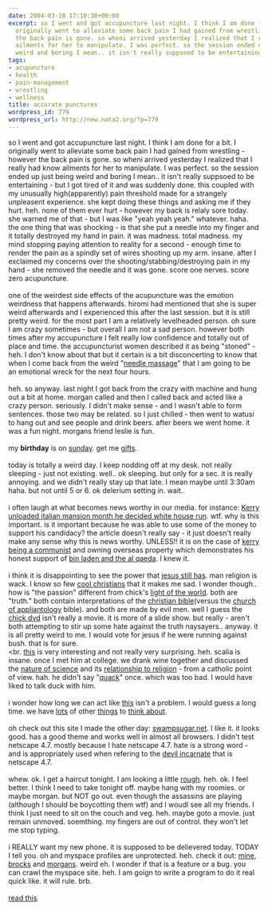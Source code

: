 ```yaml
---
date: 2004-03-18 17:10:38+00:00
excerpt: so I went and got accupuncture last night. I think I am done for a bit. I
  originally went to alleviate some back pain I had gained from wrestling - however
  the back pain is gone. so wheni arrived yesterday I realized that I really had know
  ailments for her to manipulate. I was perfect. so the session ended up just being
  weird and boring I mean.. it isn't really suppsoed to be entertaining - but ...
tags:
- acupuncture
- health
- pain-management
- wrestling
- wellness
title: accurate punctures
wordpress_id: 779
wordpress_url: http://new.nata2.org/?p=779
---
```


so I went and got accupuncture last night. I think I am done for a bit. I originally went to alleviate some back pain I had gained from wrestling - however the back pain is gone. so wheni arrived yesterday I realized that I really had know ailments for her to manipulate. I was perfect. so the session ended up just being weird and boring I mean.. it isn't really suppsoed to be entertaining - but I got tired of it and was suddenly done. this coupled with my unusually high(apparently) pain threshold made for a strangely unpleasent experience. she kept doing these things and asking me if they hurt. heh. none of them ever hurt - however my back is relaly sore today. she warned me of that - but I was like "yeah yeah yeah." whatever. haha. the one thing that was shocking - is that she put a needle into my finger and it totally destroyed my hand in pain. it was madness. total madness. my mind stopping paying attention to reality for a second - enough time to render the pain as a spindly set of wires shooting up my arm. insane. after I exclaimed my concerns over the shooting/stabbing/destroying pain in my hand - she removed the needle and it was gone. score one nerves. score zero acupuncture. <br/><br/>one of the weirdest side effects of the acupuncture was the emotion weirdness that happens afterwards. hiromi had mentioned that she is super weird afterwards and I experienced this after the last session. but it is still pretty weird. for the most part I am a relatively levelheaded person. oh sure I am crazy sometimes - but overall I am not a sad person. however both times after my accupuncture I felt really low confidence and totally out of place and time. the accupuncturist women described it as being "stoned" - heh. I don't know about that but it certain is a bit disconcerting to know that when I come back from the weird "<a href="http://www.goodlifemagnets.com/acupuncture.gif">needle massage</a>" that I am going to be an emotional wreck for the next four hours.  <br/><br/>heh. so anyway. last night I got back from the crazy with machine and hung out a bit at home. morgan called and then I called back and acted like a crazy person. seriously. I didn't make sense - and I wasn't able to form sentences. those two may be related. so I just chilled - then went to watusi to hang out and see people and drink beers. after beers we went home. it was a fun night. morgans friend leslie is fun. <br/><br/>my <b>birthday</b> is on <a href="http://encyclopedia.thefreedictionary.com/March%2021">sunday</a>. get me <a href="http://www.amazon.com/gp/registry/registry.html/002-0276114-2914465?%5Fencoding=UTF8&id=24TWA6NT9YXAS">gifts</a>. <br/><br/>today is totally a weird day. I keep nodding off at my desk. not really sleeping - just not existing. well.. ok sleeping. but only for a sec. it is really annoying. and we didn't really stay up that late. I mean maybe until 3:30am haha. but not until 5 or 6. ok delerium setting in. wait.. <br/><br/>i often laugh at what becomes news worthy in our media. for instance: <a href="http://drudgereport.com/kerryid1.htm">Kerry unloaded italian mansion month he decided white house run</a>. wtf. why is this important. is it important because he was  able to use some of the money to support his candidacy? the article doesn't really say - it just doesn't really make any sense why this is news worthy. UNLESS!!  it is on the case of <a href="http://andrew_redux.blogs.com/redux/2004/02/john_kerry_anti.html">kerry being a communist</a> and owning overseas property which demonstrates his honest support of <a href="http://www.tradingwebspaces.com/archives/breakroom2.jpg">bin laden and the al qaeda</a>.  I knew it. <br/><br/>i think it is disappointing to see the power that <a href="http://www.miami.com/mld/miamiherald/8199068.htm?template=contentModules/printstory.jsp">jesus still has</a>. man religion is wack. I know so few <a href="http://mattroanwillkickyourass.com/">cool christians</a> that it makes me sad. I wonder though.. how is "the passion" different from chick's <a href="http://www.chick.com/catalog/videos/LOTW.asp">light of the world</a>. both are "truth." both contain interpretations of the <a href="http://www.bible-christian-heritage.co.uk/images/bible.9.jpg">christian bible</a>(versus the <a href="http://home.online.no/~corneliu/extreme.html">church of appliantology</a> bible). and both are made by evil men. well I guess the <a href="http://www.hkdvdmart.com/a1/dvdmart/image/chick.jpg">chick dvd</a> isn't really a movie. it is more of a slide show. but really - aren't both attempting to stir up some hate against the truth naysayers.. anyway. it is all pretty weird to me. I would vote for jesus if he were running against  bush. that is for sure. <br/><br.
<a href="http://news.yahoo.com/news?tmpl=story2&cid=519&u=/ap/20040318/ap_on_re_us/college_hate_crime_1&printer=1">this</a> is very interesting and not really very surprising. heh. scalia is insane. once I met him at college. we drank wine together and discussed the <a href="http://www.project2061.org/tools/sfaaol/chap1.htm">nature of science</a> and its <a href="http://www.stanford.edu/dept/HPST/SciMedOrg/presentations/AlliKraus/img013.jpg">relationship to religion</a> - from a catholic point of view. hah. he didn't say "<a href="http://www.usatoday.com/news/washington/2004-02-06-cheney-scalia_x.htm">quack</a>" once. which was too bad. I would have liked to talk duck with him. <br/><br/>i wonder how long we can act like <a href="http://www.editorandpublisher.com/eandp/columns/shoptalk_display.jsp?vnu_content_id=1000465506">this</a> isn't a problem. I would guess a long time. we have <a href="http://www.washtimes.com/national/20040317-105827-1441r.htm">lots</a> of other <a href="http://news.myway.com/top/article/id/256517|top|03-18-2004::10:04|reuters.html">things</a> to <a href="http://www.eubusiness.com/afp/040318101927.gsn430bz">think about</a>. <br/><br/>oh check out this site I made the other day: <a href="http://www.swampsugar.net">swampsugar.net</a>. I like it. it looks good. has a good theme and works well in almost all browsers. I didn't test netscape 4.7. mostly because I hate netscape 4.7. hate is a strong word - and is appropriately used when refering to the <a href="http://www.hobbytyme.com/mdse/ver1444.jpg">devil incarnate</a> that is netscape 4.7. <br/><bR>whew. ok. I get a haircut tonight. I am looking a little <a href="http://www.nata2.info/pictures/misc/phone_camera/photolog/1079548717-t610%282%29.jpg">rough</a>. heh. ok. I feel better. I think I need to take tonight off. maybe hang with my roomies. or maybe morgan. but NOT go out. even though the assassins are playing (although I should be boycotting them wtf)  and I woudl see all my friends. I think I just need to sit on the couch and veg. heh. maybe goto a movie. just remain unmoved. soemthing. my fingers are out of control. they won't let me stop typing. <br/><br/>i REALLY want my new phone. it is supposed to be delievered today. TODAY I tell you. oh and myspace profiles are unprotected. heh. check it out: <a href="http://www.myspace.com/247819.usr">mine</a>, <a href="http://www.myspace.com/383329.usr">brocks</a> and <a href="http://www.myspace.com/813235.usr">morgans</a>. weird eh. I wonder if that is a feature or a bug. you can crawl the myspace site. heh. I am goign to write a program to do it real quick like. it will rule. brb. <br/><br/><a href="http://mattnathanson.com/journal/index.shtml">read this</a>.